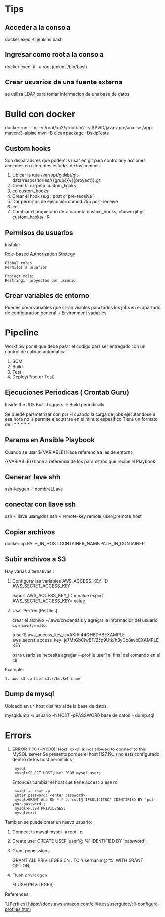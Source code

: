 # Tips

## **Acceder a la consola**
docker exec -ti jenkins bash

## Ingresar como root a la consola

docker exec -it -u root jenkins /bin/bash


## Crear usuarios de una fuente externa

se utiliza LDAP para tomar informacion de una base de datos

# Build con docker

docker run --rm -v /root/.m2/:/root/.m2 -v $PWD/java-app:/app -w /app maven:3-alpine mvn -B clean package -DskipTests


## Custom hooks

Son disparadores que podemos usar en git para controlar y acciones acciones en diferentes estados de los commits

1. Ubicar la ruta /var/opt/gitlabt/git-data/respositories/{{grupo}}/{{proyect}}.git
2. Crear la carpeta custom_hooks 
3. cd custom_hooks
4. Crear el hook (e.g : post or pre-receive )
5. Dar permisos de ejecución chmod 755 post-receive
6. cd ..
7. Cambiar el propietario de la carpeta custom_hooks, chown git:git custom_hooks/ -R
   


## Permisos de usuarios
Instalar 

Role-based Authorization Strategy 

    Global roles
    Permisos a usuarios

    Project roles
    Restringir proyectos por usuario

## Crear variables de entorno 

Puedes crear variables que seran visibles para todos los jobs  en el apartado de configuracion general-> Environment variables 

# Pipeline

Workflow por el que debe pasar el codigo para ser entregado con un control de 
calidad automatica

1. SCM
2. Build
3. Test
4. Deploy(Prod or Test)
   

## Ejecuciones Periodicas ( Crontab Guru)

Inside the JOB
Built Triggers -> Build periodically

Se puede parametrizar con por H
cuando la carga de jobs ejecutandose a esa hora no le permite ejecutarse en el minuto espesifico
Tiene un formato de :  * * * * *

## Params en Ansible Playbook

Cuando se usar ${VARIABLE}
Hace referencia a las de entorno,

{{VARIABLE}} hace a referencia de los parametros que recibe el Playbook

## **Generar llave shh**
ssh-keygen -f nombreLLave


## **conectar con llave ssh** 

ssh -i llave usar@dns
ssh -i remote-key remote_user@remote_host

## Copiar archivos

docker cp PATH_IN_HOST CONTAINER_NAME:PATH_IN_CONTAINER


## Subir archivos a S3

Hay varias alternativas :
1. Configurar las variables
AWS_ACCESS_KEY_ID  
AWS_SECRET_ACCESS_KEY

    export AWS_ACCESS_KEY_ID = value
    export AWS_SECRET_ACCESS_KEY= value
2. Usar Perfiles[Perfiles]

    crear el archivo ~/.aws/credentials  y agregar la información del usuario con ese formato.

    [user1]
    aws_access_key_id=AKIAI44QH8DHBEXAMPLE
    aws_secret_access_key=je7MtGbClwBF/2Zp9Utk/h3yCo8nvbEXAMPLEKEY

    para usarlo se necesita agregar --profile user1 al final del comando en el cli    


Example:

    1. aws s3 cp file s3://bucket-name

## Dump de mysql
Ubicado en un host distinto al de la base de datos.


mysqldump -u usuario -h HOST -pPASSWORD base de datos > dump.sql


# Errors 


1. ERROR 1130 (HY000): Host 'xxxx' is not allowed to connect to this MySQL server
Se presenta porque el host (127.19...) no está configurado  dentro de los host permitidos

        mysql
        mysql>SELECT HOST,User FROM mysql.user;


    Entonces cambiar el host que tiene acceso a ese rol

        mysql -u root -p
        Enter password: <enter password>
        mysql>GRANT ALL ON *.* to root@'IPSOLICITUD' IDENTIFIED BY 'put-your-password';
        mysql>FLUSH PRIVILEGES;
        mysql>exit

También se puede crear un nuevo usuario:

1) Connect to mysql
    mysql -u root -p
2) Create user
    CREATE USER 'user'@'%' IDENTIFIED BY 'password';
3) Grant permissions

    GRANT ALL PRIVILEGES ON *.* TO 'username'@'%' WITH GRANT OPTION;
4) Flush priviledges

    FLUSH PRIVILEGES;


References

1.[Perfiles] https://docs.aws.amazon.com/cli/latest/userguide/cli-configure-profiles.html


